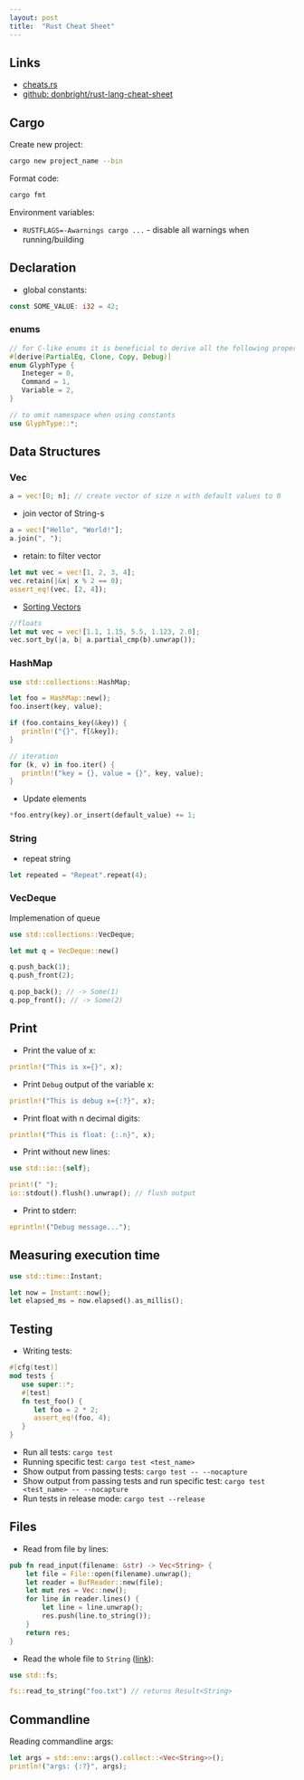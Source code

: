 ```yaml
---
layout: post
title:  "Rust Cheat Sheet"
---
```


## Links

* [cheats.rs](https://cheats.rs/)
* [github: donbright/rust-lang-cheat-sheet](https://github.com/donbright/rust-lang-cheat-sheet)


## Cargo

Create new project:

```bash
cargo new project_name --bin
```

Format code:

```bash
cargo fmt
```

Environment variables:

 - `RUSTFLAGS=-Awarnings cargo ...` - disable all warnings when running/building


## Declaration

 * global constants:

```rust
const SOME_VALUE: i32 = 42;
```

### enums

```rust
// for C-like enums it is beneficial to derive all the following properties
#[derive(PartialEq, Clone, Copy, Debug)]
enum GlyphType {
   Ineteger = 0,
   Command = 1,
   Variable = 2,
}

// to omit namespace when using constants
use GlyphType::*;
```

## Data Structures

### Vec

```rust
a = vec![0; n]; // create vector of size n with default values to 0
```

 * join vector of String-s

```rust
a = vec!["Hello", "World!"];
a.join(", ");
```

 * retain: to filter vector

```rust
let mut vec = vec![1, 2, 3, 4];
vec.retain(|&x| x % 2 == 0);
assert_eq!(vec, [2, 4]);
```

 * [Sorting Vectors](https://rust-lang-nursery.github.io/rust-cookbook/algorithms/sorting.html)

 ```rust
 //floats
let mut vec = vec![1.1, 1.15, 5.5, 1.123, 2.0];
vec.sort_by(|a, b| a.partial_cmp(b).unwrap());
 ```


### HashMap

```rust
use std::collections::HashMap;

let foo = HashMap::new();
foo.insert(key, value);

if (foo.contains_key(&key)) {
   println!("{}", f[&key]);
}

// iteration
for (k, v) in foo.iter() {
   println!("key = {}, value = {}", key, value);
}
```

- Update elements

```rust
*foo.entry(key).or_insert(default_value) += 1;
```


### String

 * repeat string

```rust
let repeated = "Repeat".repeat(4);
```

### VecDeque

Implemenation of queue

```rust
use std::collections::VecDeque;

let mut q = VecDeque::new()

q.push_back(1);
q.push_front(2);

q.pop_back(); // -> Some(1)
q.pop_front(); // -> Some(2)
```


## Print

* Print the value of x:

```rust
println!("This is x={}", x);
```

* Print `Debug` output of the variable x:

```rust
println!("This is debug x={:?}", x);
```

* Print float with n decimal digits:

```rust
println!("This is float: {:.n}", x);
```

* Print without new lines:

```rust
use std::io::{self};

print!(" ");
io::stdout().flush().unwrap(); // flush output
```

* Print to stderr:

```rust
eprintln!("Debug message...");
```

## Measuring execution time

```rust
use std::time::Instant;

let now = Instant::now();
let elapsed_ms = now.elapsed().as_millis();
```


## Testing

* Writing tests:

```rust
#[cfg(test)]
mod tests {
   use super::*;
   #[test]
   fn test_foo() {
      let foo = 2 * 2;
      assert_eq!(foo, 4);
   }
}
```

* Run all tests: `cargo test`
* Running specific test: `cargo test <test_name>`
* Show output from passing tests: `cargo test -- --nocapture`
* Show output from passing tests and run specific test: `cargo test <test_name> -- --nocapture`
* Run tests in release mode: `cargo test --release`

## Files

* Read from file by lines:

```rust
pub fn read_input(filename: &str) -> Vec<String> {
    let file = File::open(filename).unwrap();
    let reader = BufReader::new(file);
    let mut res = Vec::new();
    for line in reader.lines() {
        let line = line.unwrap();
        res.push(line.to_string());
    }
    return res;
}
```

* Read the whole file to `String` ([link](https://doc.rust-lang.org/std/fs/fn.read_to_string.html)):

```rust
use std::fs;

fs::read_to_string("foo.txt") // returns Result<String>
```


## Commandline

Reading commandline args:

```rust
let args = std::env::args().collect::<Vec<String>>();
println!("args: {:?}", args);
```
